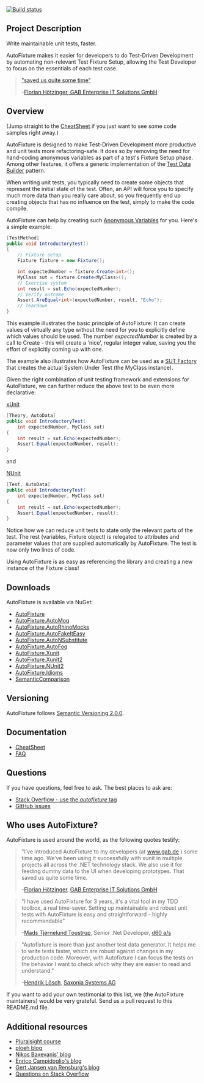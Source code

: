 [![Build status](https://ci.appveyor.com/api/projects/status/xove2l9aj4d1rej5/branch/master?svg=true)](https://ci.appveyor.com/project/AutoFixture/autofixture/branch/master)

## Project Description ##

Write maintainable unit tests, faster.

AutoFixture makes it easier for developers to do Test-Driven Development by automating non-relevant Test Fixture Setup, allowing the Test Developer to focus on the essentials of each test case.

> ["saved us quite some time"](#who-uses-autofixture)
> 
> -[Florian Hötzinger, GAB Enterprise IT Solutions GmbH](#who-uses-autofixture) 

## Overview ##

(Jump straight to the [CheatSheet](https://github.com/AutoFixture/AutoFixture/wiki/Cheat-Sheet) if you just want to see some code samples right away.)

AutoFixture is designed to make Test-Driven Development more productive and unit tests more refactoring-safe. It does so by removing the need for hand-coding anonymous variables as part of a test's Fixture Setup phase. Among other features, it offers a generic implementation of the [Test Data Builder](http://www.natpryce.com/articles/000714.html) pattern.

When writing unit tests, you typically need to create some objects that represent the initial state of the test. Often, an API will force you to specify much more data than you really care about, so you frequently end up creating objects that has no influence on the test, simply to make the code compile.

AutoFixture can help by creating such [Anonymous Variables](http://blogs.msdn.com/ploeh/archive/2008/11/17/anonymous-variables.aspx) for you. Here's a simple example:

```csharp
[TestMethod]
public void IntroductoryTest()
{
    // Fixture setup
    Fixture fixture = new Fixture();

    int expectedNumber = fixture.Create<int>();
    MyClass sut = fixture.Create<MyClass>();
    // Exercise system
    int result = sut.Echo(expectedNumber);
    // Verify outcome
    Assert.AreEqual<int>(expectedNumber, result, "Echo");
    // Teardown
}
```

This example illustrates the basic principle of AutoFixture: It can create values of virtually any type without the need for you to explicitly define which values should be used. The number *expectedNumber* is created by a call to Create<T> - this will create a 'nice', regular integer value, saving you the effort of explicitly coming up with one.

The example also illustrates how AutoFixture can be used as a [SUT Factory](http://blog.ploeh.dk/2009/02/13/SUTFactory.aspx) that creates the actual System Under Test (the MyClass instance).

Given the right combination of unit testing framework and extensions for AutoFixture, we can further reduce the above test to be even more declarative: 

[xUnit](http://blog.ploeh.dk/2010/10/08/AutoDataTheoriesWithAutoFixture.aspx) 
```csharp
[Theory, AutoData]
public void IntroductoryTest(
    int expectedNumber, MyClass sut)
{
    int result = sut.Echo(expectedNumber);
    Assert.Equal(expectedNumber, result);
}
```
and 

[NUnit](http://gertjvr.wordpress.com/2013/09/25/howto-autofixture-nunit2)
```csharp
[Test, AutoData]
public void IntroductoryTest(
    int expectedNumber, MyClass sut)
{
    int result = sut.Echo(expectedNumber);
    Assert.Equal(expectedNumber, result);
}
```

Notice how we can reduce unit tests to state only the relevant parts of the test. The rest (variables, Fixture object) is relegated to attributes and parameter values that are supplied automatically by AutoFixture. The test is now only two lines of code.

Using AutoFixture is as easy as referencing the library and creating a new instance of the Fixture class!

## Downloads

AutoFixture is available via NuGet:

* [AutoFixture](http://nuget.org/packages/AutoFixture)
* [AutoFixture.AutoMoq](http://nuget.org/packages/AutoFixture.AutoMoq)
* [AutoFixture.AutoRhinoMocks](http://nuget.org/packages/AutoFixture.AutoRhinoMocks)
* [AutoFixture.AutoFakeItEasy](http://nuget.org/packages/AutoFixture.AutoFakeItEasy)
* [AutoFixture.AutoNSubstitute](http://nuget.org/packages/AutoFixture.AutoNSubstitute)
* [AutoFixture.AutoFoq](http://www.nuget.org/packages/AutoFixture.AutoFoq)
* [AutoFixture.Xunit](http://nuget.org/packages/AutoFixture.Xunit)
* [AutoFixture.Xunit2](http://nuget.org/packages/AutoFixture.Xunit2)
* [AutoFixture.NUnit2](http://nuget.org/packages/AutoFixture.NUnit2)
* [AutoFixture.Idioms](http://nuget.org/packages/AutoFixture.Idioms)
* [SemanticComparison](http://nuget.org/packages/SemanticComparison)

## Versioning

AutoFixture follows [Semantic Versioning 2.0.0](http://semver.org/spec/v2.0.0.html).

## Documentation ##

* [CheatSheet](https://github.com/AutoFixture/AutoFixture/wiki/Cheat-Sheet)
* [FAQ](https://github.com/AutoFixture/AutoFixture/wiki/FAQ)

## Questions ##

If you have questions, feel free to ask. The best places to ask are:

* [Stack Overflow - use the *autofixture* tag](http://stackoverflow.com/questions/tagged/autofixture)
* [GitHub issues](http://github.com/AutoFixture/AutoFixture/issues)

## Who uses AutoFixture? ##

AutoFixture is used around the world, as the following quotes testify:

> "I’ve introduced AutoFixture to my developers (at www.gab.de ) some time ago. We’ve been using it successfully with xunit in multiple projects all across the .NET technology stack. We also use it for feeding dummy data to the UI when developing prototypes. That saved us quite some time.
>
> -[Florian Hötzinger](https://twitter.com/hoetz), [GAB Enterprise IT Solutions GmbH](http://www.gab.de)


> "I have used AutoFixture for 3 years, it's a vital tool in my TDD toolbox, a real time-saver. Setting up maintainable and robust unit tests with AutoFixture is easy and straightforward - highly recommendable"
>
> -[Mads Tjørnelund Toustrup](http://madstt.dk), Senior .Net Developer, [d60 a/s](http://d60.dk)


> "Autofixture is more than just another test data generator. It helps me to write tests faster, which are robust against changes in my production code. Moreover, with Autofixture I can focus the tests on the behavior I want to check which why they are easier to read and understand."
>
> -[Hendrik Lösch](http://www.just-about.net), [Saxonia Systems AG](http://www.saxsys.de)

If you want to add your own testimonial to this list, we (the AutoFixture maintainers) would be very grateful. Send us a pull request to this README.md file.

## Additional resources ##

* [Pluralsight course](http://www.shareasale.com/r.cfm?u=1017843&b=611266&m=53701&afftrack=&urllink=www%2Epluralsight%2Ecom%2Fcourses%2Fautofixture%2Ddotnet%2Dunit%2Dtest%2Dget%2Dstarted)
* [ploeh blog](http://blog.ploeh.dk/tags.html#AutoFixture-ref)
* [Nikos Baxevanis' blog](http://nikosbaxevanis.com/categories/autofixture)
* [Enrico Campidoglio's blog](http://megakemp.com/tag/autofixture)
* [Gert Jansen van Rensburg's blog](http://gertjvr.wordpress.com/category/autofixture)
* [Questions on Stack Overflow](http://stackoverflow.com/questions/tagged/autofixture)
